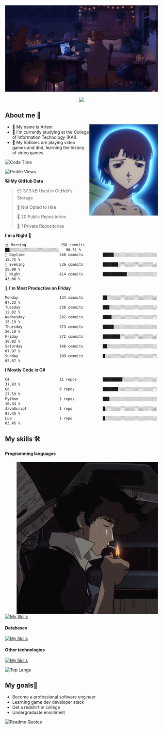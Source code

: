 <div align="center">
  <p>
    <img src="assets/lo-fi.gif">
  </p>
  <p>
    <img src="https://readme-typing-svg.herokuapp.com?color=%2336BCF7&lines=Welcome-to-my-profile&center=true&width=380&height=50&duration=4000&pause=1000">
  </p>
</div>

<div>
  <h2>About me 🚀</h2>
   <div align="center">
    <img src="assets/lain2.gif" align="right" height="300px">
  </div>
  <ul>
    <li>👨 My name is Artem</li>
    <li>🌱 I'm currently studying at the College of Information Technology (KAI).</li>
    <li>👾 My hobbies are playing video games and dnd, learning the history of video games </li>
  </ul>
</div>


<!--START_SECTION:waka-->
![Code Time](http://img.shields.io/badge/Code%20Time-238%20hrs%2017%20mins-blue)

![Profile Views](http://img.shields.io/badge/Profile%20Views-0-blue)

**🐱 My GitHub Data** 

> 📦 37.3 kB Used in GitHub's Storage 
 > 
> 🚫 Not Opted to Hire
 > 
> 📜 20 Public Repositories 
 > 
> 🔑 1 Private Repositories 
 > 
**I'm a Night 🦉** 

```text
🌞 Morning                158 commits         ██░░░░░░░░░░░░░░░░░░░░░░░   08.51 % 
🌆 Daytime                348 commits         █████░░░░░░░░░░░░░░░░░░░░   18.75 % 
🌃 Evening                536 commits         ███████░░░░░░░░░░░░░░░░░░   28.88 % 
🌙 Night                  814 commits         ███████████░░░░░░░░░░░░░░   43.86 % 
```
📅 **I'm Most Productive on Friday** 

```text
Monday                   134 commits         ██░░░░░░░░░░░░░░░░░░░░░░░   07.22 % 
Tuesday                  238 commits         ███░░░░░░░░░░░░░░░░░░░░░░   12.82 % 
Wednesday                282 commits         ████░░░░░░░░░░░░░░░░░░░░░   15.19 % 
Thursday                 373 commits         █████░░░░░░░░░░░░░░░░░░░░   20.10 % 
Friday                   572 commits         ████████░░░░░░░░░░░░░░░░░   30.82 % 
Saturday                 148 commits         ██░░░░░░░░░░░░░░░░░░░░░░░   07.97 % 
Sunday                   109 commits         █░░░░░░░░░░░░░░░░░░░░░░░░   05.87 % 
```


**I Mostly Code in C#** 

```text
C#                       11 repos            █████████░░░░░░░░░░░░░░░░   37.93 % 
Go                       8 repos             ███████░░░░░░░░░░░░░░░░░░   27.59 % 
Python                   3 repos             ███░░░░░░░░░░░░░░░░░░░░░░   10.34 % 
JavaScript               1 repo              █░░░░░░░░░░░░░░░░░░░░░░░░   03.45 % 
Lua                      1 repo              █░░░░░░░░░░░░░░░░░░░░░░░░   03.45 % 
```




<!--END_SECTION:waka-->

## My skills 🛠️
#### Programming languages
<div align="center">
  <img src="assets/bebop_smoke.gif" align="right" height="500px">
</div>


[![My Skills](https://skillicons.dev/icons?i=go,cs,python)](https://skillicons.dev)
#### Databases
[![My Skills](https://skillicons.dev/icons?i=mysql,mongodb,postgres)](https://skillicons.dev)
#### Other technologies
[![My Skills](https://skillicons.dev/icons?i=unity,docker,git,wasm,githubactions,kafka)](https://skillicons.dev)

![Top Langs](https://github-readme-stats.vercel.app/api/top-langs/?username=nifle3&layout=compact&theme=nord)


## My goals🚀
- Become a professional software engineer
- Learning game dev developer stack
- Get a redshirt in college
- Undergraduate enrollment

![Readme Quotes](https://quotes-github-readme.vercel.app/api?type=horizontal&theme=nord) 
